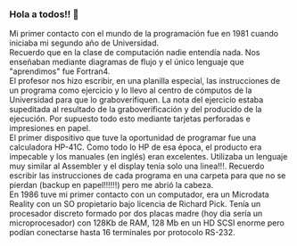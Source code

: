 ### Hola a todos!! 👋

Mi primer contacto con el mundo de la programación fue en 1981 cuando iniciaba mi segundo año de Universidad.<br/>
Recuerdo que en la clase de computación nadie entendía nada. Nos enseñaban mediante diagramas de flujo y el único lenguaje que "aprendimos" fue Fortran4. <br/>
El profesor nos hizo escribir, en una planilla especial, las instrucciones de un programa como ejercicio y lo llevo al centro de cómputos de la Universidad para que lo graboverifiquen. La nota del ejercicio estaba supeditada al resultado de la graboverificación y del producido de la ejecución. Por supuesto todo esto mediante tarjetas perforadas e impresiones en papel.<br/>
El primer dispositivo que tuve la oportunidad de programar fue una calculadora HP-41C. Como todo lo HP de esa época, el producto era impecable y los manuales (en inglés) eran excelentes. Utilizaba un lenguaje muy similar al Assembler y el display tenia solo una linea!!!. Recuerdo escribir las instrucciones de cada programa en una carpeta para que no se pierdan (backup en papel!!!!!!) pero me abrió la cabeza.<br/>
En 1986 tuve mi primer contacto con un computador, era un Microdata Reality con un SO propietario bajo licencia de Richard Pick. Tenía un procesador discreto formado por dos placas madre (hoy dia sería un microprocesador) con 128Kb de RAM, 128 Mb en un HD SCSI enorme pero podían conectarse hasta 16 terminales por protocolo RS-232.
